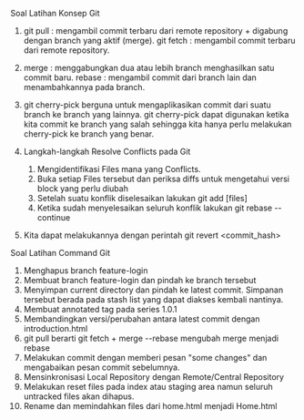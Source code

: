 ﻿Soal Latihan Konsep Git

1. git pull  : mengambil commit terbaru dari remote repository + digabung dengan branch yang aktif (merge).
   git fetch : mengambil commit terbaru dari remote repository.

2. merge  : menggabungkan dua atau lebih branch menghasilkan satu commit baru.
   rebase : mengambil commit dari branch lain dan menambahkannya pada branch.

3. git cherry-pick berguna untuk mengaplikasikan commit dari suatu branch ke branch yang lainnya.
   git cherry-pick dapat digunakan ketika kita commit ke branch yang salah sehingga kita hanya perlu
   melakukan cherry-pick ke branch yang benar.

4. Langkah-langkah Resolve Conflicts pada Git
	1. Mengidentifikasi Files mana yang Conflicts.
	2. Buka setiap Files tersebut dan periksa diffs untuk mengetahui versi block yang perlu diubah
	3. Setelah suatu konflik diselesaikan lakukan git add [files]
	4. Ketika sudah menyelesaikan seluruh konflik lakukan git rebase --continue

5. Kita dapat melakukannya dengan perintah git revert <commit_hash>

Soal Latihan Command Git

1. Menghapus branch feature-login
2. Membuat branch feature-login dan pindah ke branch tersebut
3. Menyimpan current directory dan pindah ke latest commit.
   Simpanan tersebut berada pada stash list yang dapat diakses kembali nantinya.
4. Membuat annotated tag pada series 1.0.1
5. Membandingkan versi/perubahan antara latest commit dengan introduction.html
6. git pull berarti git fetch + merge
   --rebase mengubah merge menjadi rebase
7. Melakukan commit dengan memberi pesan "some changes" dan mengabaikan pesan commit sebelumnya.
8. Mensinkronisasi Local Repository dengan Remote/Central Repository
9. Melakukan reset files pada index atau staging area namun seluruh untracked files akan dihapus.
10. Rename dan memindahkan files dari home.html menjadi Home.html
